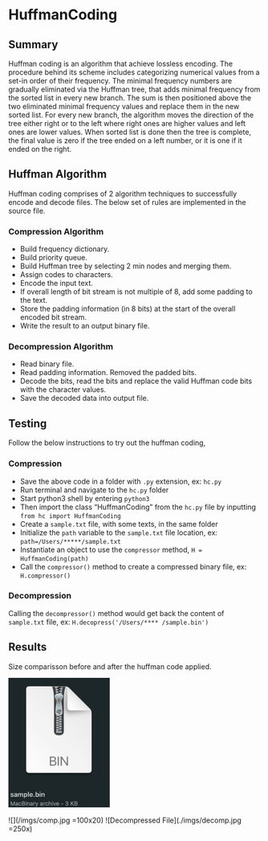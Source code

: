 # HuffmanCoding

## Summary

Huffman coding is an algorithm that achieve lossless encoding. The procedure behind its scheme includes categorizing numerical values from a set-in order of their frequency. The minimal frequency numbers are gradually eliminated via the Huffman tree, that adds minimal frequency from the sorted list in every new branch. The sum is then positioned above the two eliminated minimal frequency values and replace them in the new sorted list. For every new branch, the algorithm moves the direction of the tree either right or to the left where right ones are higher values and left ones are lower values. When sorted list is done then the tree is complete, the final value is zero if the tree ended on a left number, or it is one if it ended on the right.

## Huffman Algorithm

Huffman coding comprises of 2 algorithm techniques to successfully encode and decode files. The below set of rules are implemented in the source file.

### Compression Algorithm

-	Build frequency dictionary.
-	Build priority queue.
-	Build Huffman tree by selecting 2 min nodes and merging them.
-	Assign codes to characters.
-	Encode the input text.
-	If overall length of bit stream is not multiple of 8, add some padding to the text.
-	Store the padding information (in 8 bits) at the start of the overall encoded bit stream.
-	Write the result to an output binary file.

### Decompression Algorithm

-	Read binary file.
-	Read padding information. Removed the padded bits.
-	Decode the bits, read the bits and replace the valid Huffman code bits with the character values.
-	Save the decoded data into output file.

## Testing

Follow the below instructions to try out the huffman coding,

### Compression

-	Save the above code in a folder with `.py` extension, ex: `hc.py`
-	Run terminal and navigate to the `hc.py` folder
-	Start python3 shell by entering `python3`
-	Then import the class “HuffmanCoding” from the `hc.py` file by inputting `from hc import HuffmanCoding`
-	Create a `sample.txt` file, with some texts, in the same folder
-	Initialize the `path` variable to the `sample.txt` file location, ex: `path=/Users/*****/sample.txt`
-	Instantiate an object to use the `compressor` method, `H = HuffmanCoding(path)`
-	Call the `compressor()` method to create a compressed binary file, ex: `H.compressor()`

### Decompression

Calling the `decompressor()` method would get back the content of `sample.txt` file, ex: `H.decopress('/Users/**** /sample.bin')`

## Results

Size comparisson before and after the huffman code applied.


<img src="/imgs/comp.jpg" width="40%">

![](/imgs/comp.jpg =100x20)
![Decompressed File](./imgs/decomp.jpg =250x)












